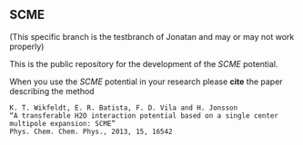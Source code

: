 ## SCME

(This specific branch is the testbranch of Jonatan and may or may not work properly) 

This is the public repository for the development of the *SCME* potential.

When you use the *SCME* potential in your research please **cite** the paper describing the method


    K. T. Wikfeldt, E. R. Batista, F. D. Vila and H. Jonsson
    “A transferable H2O interaction potential based on a single center multipole expansion: SCME”
    Phys. Chem. Chem. Phys., 2013, 15, 16542

